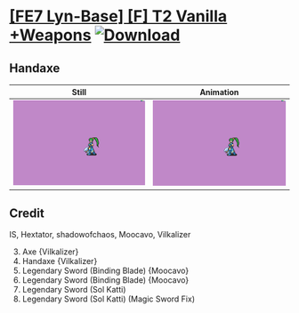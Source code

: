 # [\[FE7 Lyn-Base\] \[F\] T2 Vanilla +Weapons](./) [![Download](https://img.shields.io/badge/Download--red?style=social&logo=github)](https://minhaskamal.github.io/DownGit/#/home?url=https://github.com/Klokinator/FE-Repo/tree/main/Battle%20Animations%2FLords%20-%20Vanilla%20and%20Custom%2F%5BFE7%20Lyn-Base%5D%20%5BF%5D%20T2%20Vanilla%20%2BWeapons%2F4.%20Handaxe%20%7BVilkalizer%7D)

## Handaxe

| Still | Animation |
| :---: | :-------: |
| ![Handaxe still](./Handaxe_000.png) | ![Handaxe](./Handaxe.gif) |

## Credit

IS, Hextator, shadowofchaos, Moocavo, Vilkalizer

3. Axe {Vilkalizer}
4. Handaxe {Vilkalizer}
8. Legendary Sword (Binding Blade) {Moocavo}
8. Legendary Sword (Binding Blade) {Moocavo}
8. Legendary Sword (Sol Katti)
8. Legendary Sword (Sol Katti) (Magic Sword Fix)
